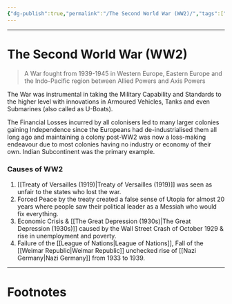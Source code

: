 ```yaml
---
{"dg-publish":true,"permalink":"/The Second World War (WW2)/","tags":["Academics","politics","Military","History"]}
---
```



---
# The Second World War (WW2)
> A War fought from 1939-1945 in Western Europe, Eastern Europe and the Indo-Pacific region between Allied Powers and Axis Powers 

The War was instrumental in taking the Military Capability and Standards to the higher level with innovations in Armoured Vehicles, Tanks and even Submarines (also called as U-Boats).

The Financial Losses incurred by all colonisers led to many larger colonies gaining Independence since the Europeans had de-industrialised them all long ago and maintaining a colony post-WW2 was now a loss-making endeavour due to most colonies having no industry or economy of their own. Indian Subcontinent was the primary example.

### Causes of WW2
1. [[Treaty of Versailles (1919)\|Treaty of Versailles (1919)]] was seen as unfair to the states who lost the war.
2. Forced Peace by the treaty created a false sense of Utopia for almost 20 years where people saw their political leader as a Messiah who would fix everything.
3. Economic Crisis & [[The Great Depression (1930s)\|The Great Depression (1930s)]] caused by the Wall Street Crash of October 1929 & rise in unemployment and poverty.
4. Failure of the [[League of Nations\|League of Nations]], Fall of the [[Weimar Republic\|Weimar Republic]] unchecked rise of [[Nazi Germany\|Nazi Germany]] from 1933 to 1939.

---
# Footnotes